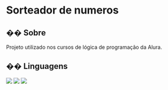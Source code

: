 <h1>Sorteador de numeros</h1>

<h2>�� Sobre</h2>
<p>Projeto utilizado nos cursos de lógica de programação da Alura.</p>

## �� Linguagens
<div>
  <img src="https://img.shields.io/badge/HTML-239120?style=for-the-badge&logo=html5&logoColor=white">
  <img src="https://img.shields.io/badge/CSS-239120?&style=for-the-badge&logo=css3&logoColor=white">
  <img src="https://img.shields.io/badge/JavaScript-F7DF1E?style=for-the-badge&logo=javascript&logoColor=black">
</div>

